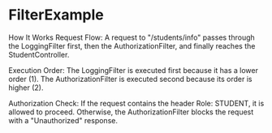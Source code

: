 ﻿# FilterExample

How It Works
Request Flow:
A request to "/students/info" passes through the LoggingFilter first, then the AuthorizationFilter, and finally reaches the StudentController.


Execution Order:
The LoggingFilter is executed first because it has a lower order (1).
The AuthorizationFilter is executed second because its order is higher (2).


Authorization Check:
If the request contains the header Role: STUDENT, it is allowed to proceed.
Otherwise, the AuthorizationFilter blocks the request with a "Unauthorized" response.
